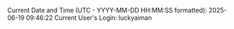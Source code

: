 Current Date and Time (UTC - YYYY-MM-DD HH:MM:SS formatted): 2025-06-19 09:46:22
Current User's Login: luckyaiman
